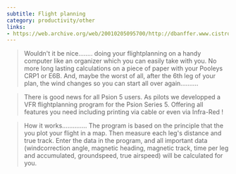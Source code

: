 ```yaml
---
subtitle: Flight planning
category: productivity/other
links: 
- https://web.archive.org/web/20010205095700/http://dbanffer.www.cistron.nl/
---
```


> Wouldn't it be nice........ doing your flightplanning on a handy computer like an organizer which you can easily take with you. No more long lasting calculations on a piece of paper with your Pooleys CRP1 or E6B. And, maybe the worst of all, after the 6th leg of your plan, the wind changes so you can start all over again..........

> There is good news for all Psion 5 users. As pilots we developped a VFR flightplanning program for the Psion Series 5. Offering all features you need including printing via cable or even via Infra-Red !

> How it works..............
The program is based on the principle that the you plot your flight in a map. Then measure each leg's distance and true track. Enter the data in the program, and all important data (windcorrection angle, magnetic heading, magnetic track, time per leg and accumulated, groundspeed, true airspeed) will be calculated for you.